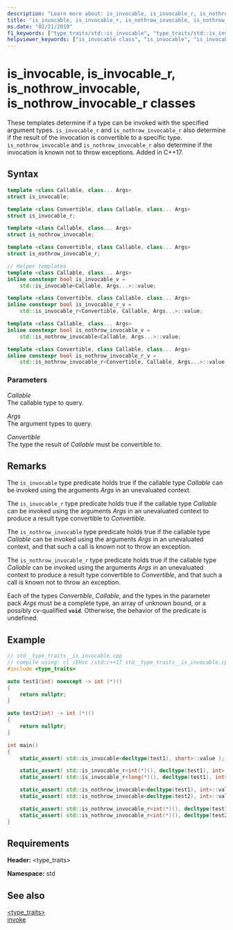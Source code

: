```yaml
---
description: "Learn more about: is_invocable, is_invocable_r, is_nothrow_invocable, is_nothrow_invocable_r classes"
title: "is_invocable, is_invocable_r, is_nothrow_invocable, is_nothrow_invocable_r classes"
ms.date: "02/21/2019"
f1_keywords: ["type_traits/std::is_invocable", "type_traits/std::is_invocable_r", "type_traits/std::is_nothrow_invocable", "type_traits/std::is_nothrow_invocable_r"]
helpviewer_keywords: ["is_invocable class", "is_invocable", "is_invocable_r class", "is_invocable_r", "is_nothrow_invocable class", "is_nothrow_invocable", "is_nothrow_invocable_r class", "is_nothrow_invocable_r"]
---
```

# is_invocable, is_invocable_r, is_nothrow_invocable, is_nothrow_invocable_r classes

These templates determine if a type can be invoked with the specified argument types. `is_invocable_r` and `is_nothrow_invocable_r` also determine if the result of the invocation is convertible to a specific type. `is_nothrow_invocable` and `is_nothrow_invocable_r` also determine if the invocation is known not to throw exceptions. Added in C++17.

## Syntax

```cpp
template <class Callable, class... Args>
struct is_invocable;

template <class Convertible, class Callable, class... Args>
struct is_invocable_r;

template <class Callable, class... Args>
struct is_nothrow_invocable;

template <class Convertible, class Callable, class... Args>
struct is_nothrow_invocable_r;

// Helper templates
template <class Callable, class... Args>
inline constexpr bool is_invocable_v =
    std::is_invocable<Callable, Args...>::value;

template <class Convertible, class Callable, class... Args>
inline constexpr bool is_invocable_r_v =
    std::is_invocable_r<Convertible, Callable, Args...>::value;

template <class Callable, class... Args>
inline constexpr bool is_nothrow_invocable_v =
    std::is_nothrow_invocable<Callable, Args...>::value;

template <class Convertible, class Callable, class... Args>
inline constexpr bool is_nothrow_invocable_r_v =
    std::is_nothrow_invocable_r<Convertible, Callable, Args...>::value;
```

### Parameters

*Callable*\
The callable type to query.

*Args*\
The argument types to query.

*Convertible*\
The type the result of *Callable* must be convertible to.

## Remarks

The `is_invocable` type predicate holds true if the callable type *Callable* can be invoked using the arguments *Args* in an unevaluated context.

The `is_invocable_r` type predicate holds true if the callable type *Callable* can be invoked using the arguments *Args* in an unevaluated context to produce a result type convertible to *Convertible*.

The `is_nothrow_invocable` type predicate holds true if the callable type *Callable* can be invoked using the arguments *Args* in an unevaluated context, and that such a call is known not to throw an exception.

The `is_nothrow_invocable_r` type predicate holds true if the callable type *Callable* can be invoked using the arguments *Args* in an unevaluated context to produce a result type convertible to *Convertible*, and that such a call is known not to throw an exception.

Each of the types *Convertible*, *Callable*, and the types in the parameter pack *Args* must be a complete type, an array of unknown bound, or a possibly cv-qualified **`void`**. Otherwise, the behavior of the predicate is undefined.

## Example

```cpp
// std__type_traits__is_invocable.cpp
// compile using: cl /EHsc /std:c++17 std__type_traits__is_invocable.cpp
#include <type_traits>

auto test1(int) noexcept -> int (*)()
{
    return nullptr;
}

auto test2(int) -> int (*)()
{
    return nullptr;
}

int main()
{
    static_assert( std::is_invocable<decltype(test1), short>::value );

    static_assert( std::is_invocable_r<int(*)(), decltype(test1), int>::value );
    static_assert( std::is_invocable_r<long(*)(), decltype(test1), int>::value ); // fails

    static_assert( std::is_nothrow_invocable<decltype(test1), int>::value );
    static_assert( std::is_nothrow_invocable<decltype(test2), int>::value ); // fails

    static_assert( std::is_nothrow_invocable_r<int(*)(), decltype(test1), int>::value );
    static_assert( std::is_nothrow_invocable_r<int(*)(), decltype(test2), int>::value ); // fails
}
```

## Requirements

**Header:** \<type_traits>

**Namespace:** std

## See also

[<type_traits>](../standard-library/type-traits.md)\
[invoke](functional-functions.md#invoke)
